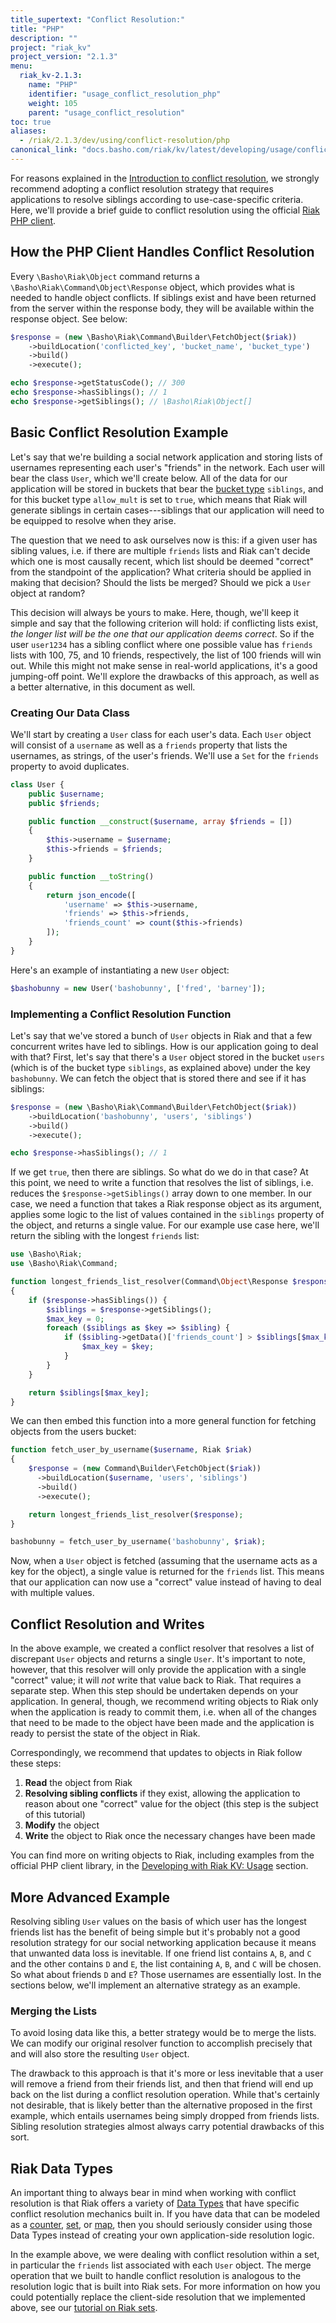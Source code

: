 ```yaml
---
title_supertext: "Conflict Resolution:"
title: "PHP"
description: ""
project: "riak_kv"
project_version: "2.1.3"
menu:
  riak_kv-2.1.3:
    name: "PHP"
    identifier: "usage_conflict_resolution_php"
    weight: 105
    parent: "usage_conflict_resolution"
toc: true
aliases:
  - /riak/2.1.3/dev/using/conflict-resolution/php
canonical_link: "docs.basho.com/riak/kv/latest/developing/usage/conflict-resolution/php.md"
---
```


For reasons explained in the [Introduction to conflict resolution](/riak/kv/2.1.3/developing/usage/conflict-resolution), we strongly recommend adopting a
conflict resolution strategy that requires applications to resolve
siblings according to use-case-specific criteria. Here, we'll provide a
brief guide to conflict resolution using the official [Riak PHP
client](https://github.com/basho/riak-php-client).

## How the PHP Client Handles Conflict Resolution

Every `\Basho\Riak\Object` command returns a `\Basho\Riak\Command\Object\Response`
object, which provides what is needed to handle object conflicts. If siblings exist
and have been returned from the server within the response body, they will be
available within the response object. See below:

```php
$response = (new \Basho\Riak\Command\Builder\FetchObject($riak))
    ->buildLocation('conflicted_key', 'bucket_name', 'bucket_type')
    ->build()
    ->execute();

echo $response->getStatusCode(); // 300
echo $response->hasSiblings(); // 1
echo $response->getSiblings(); // \Basho\Riak\Object[]
```

## Basic Conflict Resolution Example

Let's say that we're building a social network application and storing
lists of usernames representing each user's "friends" in the network.
Each user will bear the class `User`, which we'll create below. All of
the data for our application will be stored in buckets that bear the
[bucket type](/riak/kv/2.1.3/developing/usage/bucket-types) `siblings`, and for this bucket type
`allow_mult` is set to `true`, which means that Riak will generate
siblings in certain cases---siblings that our application will need to
be equipped to resolve when they arise.

The question that we need to ask ourselves now is this: if a given user
has sibling values, i.e. if there are multiple `friends` lists and Riak
can't decide which one is most causally recent, which list should be
deemed "correct" from the standpoint of the application? What criteria
should be applied in making that decision? Should the lists be merged?
Should we pick a `User` object at random?

This decision will always be yours to make. Here, though, we'll keep it
simple and say that the following criterion will hold: if conflicting
lists exist, _the longer list will be the one that our application deems
correct_. So if the user `user1234` has a sibling conflict where one
possible value has `friends` lists with 100, 75, and 10 friends,
respectively, the list of 100 friends will win out.  While this might
not make sense in real-world applications, it's a good jumping-off
point. We'll explore the drawbacks of this approach, as well as a better
alternative, in this document as well.

### Creating Our Data Class

We'll start by creating a `User` class for each user's data. Each `User`
object will consist of a `username` as well as a `friends` property that
lists the usernames, as strings, of the user's friends. We'll use a
`Set` for the `friends` property to avoid duplicates.

```php
class User {
    public $username;
    public $friends;

    public function __construct($username, array $friends = [])
    {
        $this->username = $username;
        $this->friends = $friends;
    }

    public function __toString()
    {
        return json_encode([
            'username' => $this->username,
            'friends' => $this->friends,
            'friends_count' => count($this->friends)
        ]);
    }
}
```

Here's an example of instantiating a new `User` object:

```php
$bashobunny = new User('bashobunny', ['fred', 'barney']);
```

### Implementing a Conflict Resolution Function

Let's say that we've stored a bunch of `User` objects in Riak and that a
few concurrent writes have led to siblings. How is our application going
to deal with that? First, let's say that there's a `User` object stored
in the bucket `users` (which is of the bucket type `siblings`, as
explained above) under the key `bashobunny`. We can fetch the object
that is stored there and see if it has siblings:

```php
$response = (new \Basho\Riak\Command\Builder\FetchObject($riak))
    ->buildLocation('bashobunny', 'users', 'siblings')
    ->build()
    ->execute();

echo $response->hasSiblings(); // 1
```

If we get `true`, then there are siblings. So what do we do in that
case? At this point, we need to write a function that resolves the list
of siblings, i.e. reduces the `$response->getSiblings()` array down to one member.
In our case, we need a function that takes a Riak response object as its argument,
applies some logic to the list of values contained in the `siblings` property
of the object, and returns a single value. For our example use case here, we'll
return the sibling with the longest `friends` list:

```php
use \Basho\Riak;
use \Basho\Riak\Command;

function longest_friends_list_resolver(Command\Object\Response $response)
{
    if ($response->hasSiblings()) {
        $siblings = $response->getSiblings();
        $max_key = 0;
        foreach ($siblings as $key => $sibling) {
            if ($sibling->getData()['friends_count'] > $siblings[$max_key]->getData()['friends_count']) {
                $max_key = $key;
            }
        }
    }

    return $siblings[$max_key];
}
```

We can then embed this function into a more general function for fetching 
objects from the users bucket:

```php
function fetch_user_by_username($username, Riak $riak)
{
    $response = (new Command\Builder\FetchObject($riak))
      ->buildLocation($username, 'users', 'siblings')
      ->build()
      ->execute();

    return longest_friends_list_resolver($response);
}

bashobunny = fetch_user_by_username('bashobunny', $riak);
```

Now, when a `User` object is fetched (assuming that the username acts as
a key for the object), a single value is returned for the `friends`
list. This means that our application can now use a "correct" value
instead of having to deal with multiple values.

## Conflict Resolution and Writes

In the above example, we created a conflict resolver that resolves a
list of discrepant `User` objects and returns a single `User`. It's
important to note, however, that this resolver will only provide the
application with a single "correct" value; it will _not_ write that
value back to Riak. That requires a separate step. When this step should
be undertaken depends on your application. In general, though, we
recommend writing objects to Riak only when the application is ready to
commit them, i.e. when all of the changes that need to be made to the
object have been made and the application is ready to persist the state
of the object in Riak.

Correspondingly, we recommend that updates to objects in Riak follow
these steps:

1. **Read** the object from Riak
2. **Resolving sibling conflicts** if they exist, allowing the
application to reason about one "correct" value for the object (this
step is the subject of this tutorial)
3. **Modify** the object
4. **Write** the object to Riak once the necessary changes have been
made

You can find more on writing objects to Riak, including examples from
the official PHP client library, in the [Developing with Riak KV: Usage](/riak/kv/2.1.3/developing/usage) section.

## More Advanced Example

Resolving sibling `User` values on the basis of which user has the longest
friends list has the benefit of being simple but it's probably not a
good resolution strategy for our social networking application because
it means that unwanted data loss is inevitable. If one friend list
contains `A`, `B`, and `C` and the other contains `D` and `E`, the list
containing `A`, `B`, and `C` will be chosen. So what about friends `D`
and `E`? Those usernames are essentially lost. In the sections below,
we'll implement an alternative strategy as an example.

### Merging the Lists

To avoid losing data like this, a better strategy would be to merge the
lists. We can modify our original resolver function to accomplish
precisely that and will also store the resulting `User` object.

The drawback to this approach is that it's more or less inevitable that a user
will remove a friend from their friends list, and then that friend will
end up back on the list during a conflict resolution operation. While
that's certainly not desirable, that is likely better than the
alternative proposed in the first example, which entails usernames being
simply dropped from friends lists. Sibling resolution strategies almost
always carry potential drawbacks of this sort.

## Riak Data Types

An important thing to always bear in mind when working with conflict
resolution is that Riak offers a variety of [Data Types](/riak/kv/2.1.3/developing/data-types/) that have
specific conflict resolution mechanics built in. If you have data that
can be modeled as a [counter](/riak/kv/2.1.3/developing/data-types/#counters), [set](/riak/kv/2.1.3/developing/data-types/#sets), or [map](/riak/kv/2.1.3/developing/data-types/#maps), then you should seriously
consider using those Data Types instead of creating your own
application-side resolution logic.

In the example above, we were dealing with conflict resolution within a
set, in particular the `friends` list associated with each `User`
object. The merge operation that we built to handle conflict resolution
is analogous to the resolution logic that is built into Riak sets. For
more information on how you could potentially replace the client-side
resolution that we implemented above, see our [tutorial on Riak sets](/riak/kv/2.1.3/developing/data-types/#sets).
